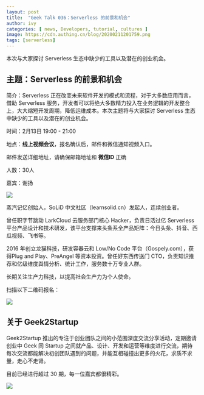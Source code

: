 ```yaml
---
layout: post
title:  "Geek Talk 036：Serverless 的前景和机会"
author: ivy
categories: [ news, Developers, tutorial, cultures ]
image: https://cdn.authing.cn/blog/20200211201759.png
tags: [serverless]
---
```

本次与大家探讨 Serverless 生态中缺少的工具以及潜在的创业机会。

## 主题：Serverless 的前景和机会

简介：Serverless 正在改变未来软件开发的模式和流程，对于大多数应用而言，借助 Serverless 服务，开发者可以将绝大多数精力投入在业务逻辑的开发整合上，大大缩短开发周期，降低运维成本。本次主题将与大家探讨 Serverless 生态中缺少的工具以及潜在的创业机会。

时间：2月13日 19:00 - 21:00

地点：**线上视频会议**，报名确认后，邮件和微信通知视频入口。

邮件发送详细地址，请确保邮箱地址和 **微信ID** 正确

人数：30人 

嘉宾：谢扬

![](https://cdn.authing.cn/blog/20200211201759.png)

蒸汽记忆创始人，SoLiD 中文社区（learnsolid.cn）发起人，连续创业者。

曾任职字节跳动 LarkCloud 云服务部门核心 Hacker，负责⽇活过亿 Serverless 平台产品设计和技术研发，该平台支撑来头条系全产品矩阵：今日头条、抖音、西瓜视频、飞书等。

2016 年创⽴⻰猫科技，研发容器云和 Low/No Code 平台（Gospely.com），获得Plug and Play、PreAngel 等资本投资。曾任好东西传送⻔ CTO，负责知识推荐和亿级维度舆情分析、统计⼯作，服务数⼗万专业⼈群。

⻓期关注生产⼒科技，以提⾼社会生产⼒为个⼈使命。

扫描以下二维码报名：

![](https://cdn.authing.cn/blog/20200211202308.png)

## 关于 Geek2Startup

Geek2Startup 推出的专注于创业团队之间的小范围深度交流分享活动，定期邀请创业中 Geek 同 Startup 之间就产品、设计、开发和运营等维度进行交流，期待每次交流都能解决初创团队遇到的问题，并能互相碰撞出更多的火花，求质不求量，走心不走肾。

目前已经进行超过 30 期，每一位嘉宾都很精彩。

![](https://cdn.authing.cn/blog/20200211202415.png)
